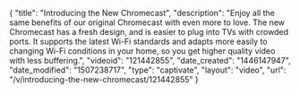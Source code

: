 {
    "title": "Introducing the New Chromecast",
    "description": "Enjoy all the same benefits of our original Chromecast with even more to love. The new Chromecast has a fresh design, and is easier to plug into TVs with crowded ports. It supports the latest Wi-Fi standards and adapts more easily to changing Wi-Fi conditions in your home, so you get higher quality video with less buffering.",
    "videoid": "121442855",
    "date_created": "1446147947",
    "date_modified": "1507238717",
    "type": "captivate",
    "layout": "video",
    "url": "\/v\/introducing-the-new-chromecast\/121442855"
}